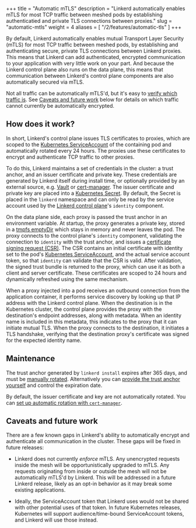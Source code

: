 +++
title = "Automatic mTLS"
description = "Linkerd automatically enables mTLS for most TCP traffic between meshed pods by establishing authenticatied and private TLS connections between proxies."
slug = "automatic-mtls"
weight = 4
aliases = [
  "/2/features/automatic-tls"
]
+++

By default, Linkerd automatically enables mutual Transport Layer Security
(mTLS) for most TCP traffic between meshed pods, by establishing and
authenticating secure, private TLS connections between Linkerd proxies.
This means that Linkerd can add authenticated, encrypted communication to your
application with very little work on your part. And because the Linkerd control
plane also runs on the data plane, this means that communication between
Linkerd's control plane components are also automatically secured via mTLS.

Not all traffic can be automatically mTLS'd, but it's easy to [verify which
traffic is](/2/tasks/securing-your-service/). See [Caveats and future
work](#caveats-and-future-work) below for details on which traffic cannot
currently be automatically encrypted.

## How does it work?

In short, Linkerd's control plane issues TLS certificates to proxies, which are
scoped to the [Kubernetes
ServiceAccount](https://kubernetes.io/docs/tasks/configure-pod-container/configure-service-account/)
of the containing pod and automatically rotated every 24 hours. The proxies use
these certificates to encrypt and authenticate TCP traffic to other
proxies.

To do this, Linkerd maintains a set of credentials in the cluster: a trust
anchor, and an issuer certificate and private key. These credentials are
generated by Linkerd itself during install time, or optionally provided by an
external source, e.g. [Vault](https://vaultproject.io) or
[cert-manager](https://github.com/jetstack/cert-manager). The issuer
certificate and private key are placed into a [Kubernetes
Secret](https://kubernetes.io/docs/concepts/configuration/secret/). By default,
the Secret is placed in the `linkerd` namespace and can only be read by the
service account used by the [Linkerd control
plane](/2/reference/architecture/)'s `identity` component.

On the data plane side, each proxy is passed the trust anchor in an environment
variable. At startup, the proxy generates a private key, stored in a [tmpfs
emptyDir](https://kubernetes.io/docs/concepts/storage/volumes/#emptydir) which
stays in memory and never leaves the pod. The proxy connects to the control
plane's `identity` component, validating the connection to `identity` with the
trust anchor, and issues a [certificate signing request
(CSR)](https://en.wikipedia.org/wiki/Certificate_signing_request). The CSR
contains an initial certificate with identity set to the pod's [Kubernetes
ServiceAccount](https://kubernetes.io/docs/tasks/configure-pod-container/configure-service-account/),
and the actual service account token, so that `identity` can validate that the
CSR is valid. After validation, the signed trust bundle is returned to the
proxy, which can use it as both a client and server certificate. These
certificates are scoped to 24 hours and dynamically refreshed using the
same mechanism.

When a proxy injected into a pod receives an outbound connection from the
application container, it performs service discovery by looking up that IP
address with the Linkerd control plane. When the destination is in the
Kubernetes cluster, the control plane provides the proxy with the destination's
endpoint addresses, along with metadata. When an identity name is included in
this metadata, this indicates to the proxy that it can initiate mutual TLS. When
the proxy connects to the destination, it initiates a TLS handshake, verifying
that the destination proxy's certificate was signed for the expected identity
name.

## Maintenance

The trust anchor generated by `linkerd install` expires after 365 days, and
must be [manually
rotated](/2/tasks/manually-rotating-control-plane-tls-credentials/).
Alternatively you can [provide the trust anchor
yourself](/2/tasks/generate-certificates/) and control the expiration date.

By default, the issuer certificate and key are not automatically rotated. You
can [set up automatic rotation with
`cert-manager`](/2/tasks/automatically-rotating-control-plane-tls-credentials/).

## Caveats and future work

There are a few known gaps in Linkerd's ability to automatically encrypt and
authenticate all communication in the cluster. These gaps will be fixed in
future releases:

* Linkerd does not currently *enforce* mTLS. Any unencrypted requests inside
  the mesh will be opportunistically upgraded to mTLS. Any requests originating
  from inside or outside the mesh will not be automatically mTLS'd by Linkerd.
  This will be addressed in a future Linkerd release, likely as an opt-in
  behavior as it may break some existing applications.

* Ideally, the ServiceAccount token that Linkerd uses would not be shared with
  other potential uses of that token. In future Kubernetes releases, Kubernetes
  will support audience/time-bound ServiceAccount tokens, and Linkerd will use
  those instead.
